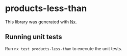 # products-less-than

This library was generated with [Nx](https://nx.dev).

## Running unit tests

Run `nx test products-less-than` to execute the unit tests.
